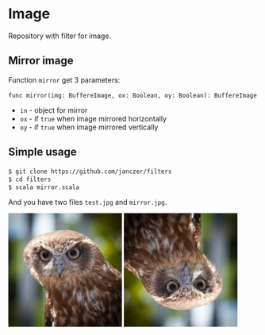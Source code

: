 # Image

Repository with filter for image.


## Mirror image

Function `mirror` get 3 parameters:

```
func mirror(img: BuffereImage, ox: Boolean, oy: Boolean): BuffereImage
```

- `in` - object for mirror
- `ox` - if `true` when image mirrored horizontally
- `oy` - if `true` when image mirrored vertically

## Simple usage

```
$ git clone https://github.com/janczer/filters
$ cd filters
$ scala mirror.scala
```

And you have two files `test.jpg` and `mirror.jpg`.

![eagle](test.jpg)
![eagle](mirror.jpg)


